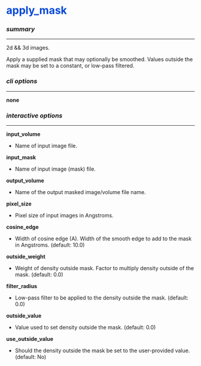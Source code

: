 # <span style="color: #0048d8">**apply_mask**</span>

### *summary*
---

2d && 3d images.

Apply a supplied mask that may optionally be smoothed. Values outside the mask may be set to a constant, or low-pass filtered.

### *cli options*
---

**none**

### *interactive options*
---

**input_volume**	

+ Name of input image file.

**input_mask**		

+ Name of input image (mask) file.

**output_volume**	

+ Name of the output masked image/volume file name.

**pixel_size**		

+ Pixel size of input images in Angstroms.

**cosine_edge**		

+ Width of cosine edge (A). Width of the smooth edge to add to the mask in Angstroms. (default: 10.0)

**outside_weight**	

+ Weight of density outside mask. Factor to multiply density outside of the mask. (default: 0.0)

**filter_radius**		

+ Low-pass filter to be applied to the density outside the mask. (default: 0.0)

**outside_value**		

+ Value used to set density outside the mask. (default: 0.0)

**use_outside_value**  

+ Should the density outside the mask be set to the user-provided value. (default: No)